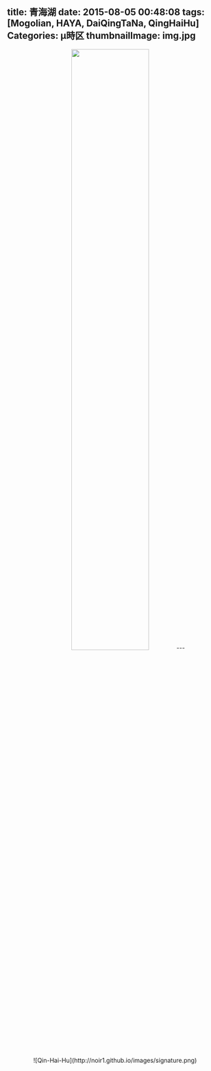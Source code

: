 title: 青海湖
date: 2015-08-05 00:48:08
tags: [Mogolian, HAYA, DaiQingTaNa, QingHaiHu]
Categories: μ時区
thumbnailImage: img.jpg
---
<center><img src="http://noir1.github.io/images/qhh.png"　width="60%" height="60%"/)</center>
---

<center><script type="text/javascript" src="http://www.xiami.com/widget/player-single?uid=0&sid=1768944777&mode=js"></script></center>


<p text-align:right> ![Qin-Hai-Hu](http://noir1.github.io/images/signature.png)</p>